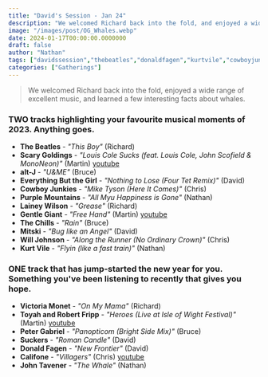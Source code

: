 ```yaml
---
title: "David's Session - Jan 24"
description: "We welcomed Richard back into the fold, and enjoyed a wide range of excellent music"
image: "/images/post/OG_Whales.webp"
date: 2024-01-17T00:00:00.0000000
draft: false
author: "Nathan"
tags: ["davidssession","thebeatles","donaldfagen","kurtvile","cowboyjunkies","thechills","califone","altj","purplemountains","everythingbutthegirl","willjohnson","johntavener","laineywilson","petergabriel","mitski","suckers","gentlegiant","scarygoldings","victoriamonet","toyahandrobertfripp","youtube"]
categories: ["Gatherings"]
---
```

> We welcomed Richard back into the fold, enjoyed a wide range of excellent music, and learned a few interesting facts about whales.
### TWO tracks highlighting your favourite musical moments of 2023. Anything goes. 
- **The Beatles** - _"This Boy"_ (Richard)
- **Scary Goldings** - _"Louis Cole Sucks (feat. Louis Cole, John Scofield & MonoNeon)"_ (Martin)  [youtube](https://www.youtube.com/watch?v=-6xMwJL9QEk)
- **alt-J** - _"U&ME"_ (Bruce)
- **Everything But the Girl** - _"Nothing to Lose (Four Tet Remix)"_ (David)
- **Cowboy Junkies** - _"Mike Tyson (Here It Comes)"_ (Chris)
- **Purple Mountains** - _"All Myu Happiness is Gone"_ (Nathan)
- **Lainey Wilson** - _"Grease"_ (Richard)
- **Gentle Giant** - _"Free Hand"_ (Martin)  [youtube](https://www.youtube.com/watch?v=vMrYSTzqFI8)
- **The Chills** - _"Rain"_ (Bruce)
- **Mitski** - _"Bug like an Angel"_ (David)
- **Will Johnson** - _"Along the Runner (No Ordinary Crown)"_ (Chris)
- **Kurt Vile** - _"Flyin (like a fast train)"_ (Nathan)
### ONE track that has jump-started the new year for you.  Something you've been listening to recently that gives you hope.
- **Victoria Monet** - _"On My Mama"_ (Richard)
- **Toyah and Robert Fripp** - _"Heroes (Live at Isle of Wight Festival)"_ (Martin)  [youtube](https://www.youtube.com/watch?v=NE6AgfQfflE)
- **Peter Gabriel** - _"Panopticom (Bright Side Mix)"_ (Bruce)
- **Suckers** - _"Roman Candle"_ (David)
- **Donald Fagen** - _"New Frontier"_ (David)
- **Califone** - _"Villagers"_ (Chris) [youtube](https://www.youtube.com/watch?v=gxto8-aJE9I)
- **John Tavener** - _"The Whale"_ (Nathan)
